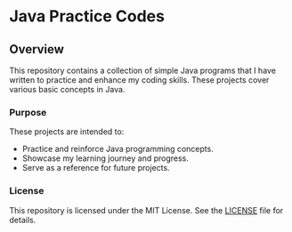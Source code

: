 # Java Practice Codes

## Overview
This repository contains a collection of simple Java programs that I have written to practice and enhance my coding skills. These projects cover various basic concepts in Java. 

### Purpose
These projects are intended to:

- Practice and reinforce Java programming concepts.
- Showcase my learning journey and progress.
- Serve as a reference for future projects.

### License
This repository is licensed under the MIT License. See the [LICENSE](LICENSE) file for details.

